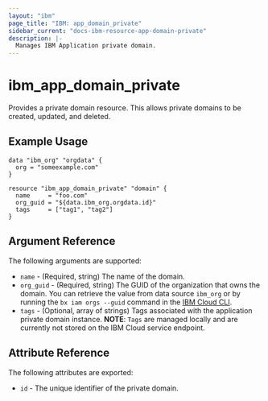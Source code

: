 ```yaml
---
layout: "ibm"
page_title: "IBM: app_domain_private"
sidebar_current: "docs-ibm-resource-app-domain-private"
description: |-
  Manages IBM Application private domain.
---
```


# ibm\_app_domain_private

Provides a private domain resource. This allows private domains to be created, updated, and deleted.

## Example Usage

```hcl
data "ibm_org" "orgdata" {
  org = "someexample.com"
}

resource "ibm_app_domain_private" "domain" {
  name     = "foo.com"
  org_guid = "${data.ibm_org.orgdata.id}"
  tags     = ["tag1", "tag2"]
}
```

## Argument Reference

The following arguments are supported:

* `name` - (Required, string) The name of the domain.
* `org_guid` - (Required, string) The GUID of the organization that owns the domain. You can retrieve the value from data source `ibm_org` or by running the `bx iam orgs --guid` command in the [IBM Cloud CLI](https://console.bluemix.net/docs/cli/reference/bluemix_cli/get_started.html#getting-started).
* `tags` - (Optional, array of strings) Tags associated with the application private domain instance.
  **NOTE**: `Tags` are managed locally and are currently not stored on the IBM Cloud service endpoint.

## Attribute Reference

The following attributes are exported:

* `id` - The unique identifier of the private domain.
